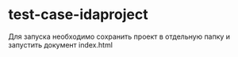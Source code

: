# test-case-idaproject
Для запуска необходимо сохранить проект в отдельную папку и запустить документ index.html
